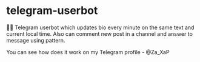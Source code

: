 # telegram-userbot
👤🤖 Telegram userbot which updates bio every minute on the same text and current local time.
Also can comment new post in a channel and answer to message using pattern.

You can see how does it work on my Telegram profile - @Za_XaP
